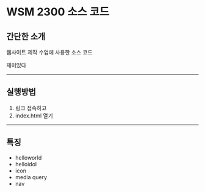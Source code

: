 # WSM 2300 소스 코드
## 간단한 소개
웹사이트 제작 수업에 사용한 소스 코드

재미있다

---
## 실행방법
1. 링크 접속하고
2. index.html 열기

---
## 특징
- helloworld
- helloidol
- icon
- media query
- nav

